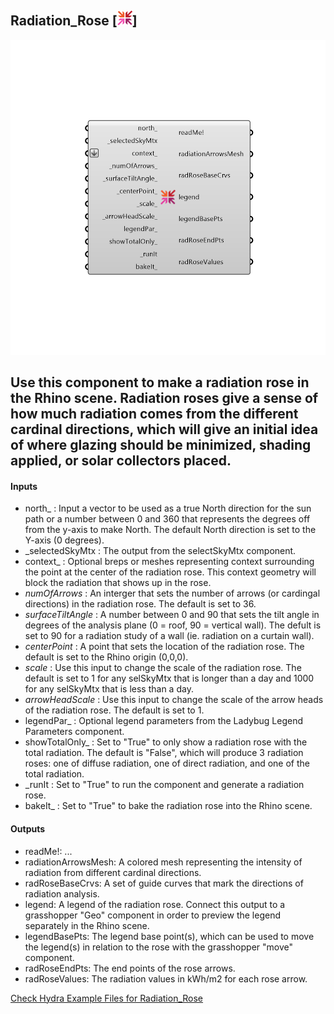 ## Radiation_Rose [![IMAGE](images/icons/Radiation_Rose.png)]

![IMAGE](images/components/Radiation_Rose.png)

Use this component to make a radiation rose in the Rhino scene.  Radiation roses give a sense of how much radiation comes from the different cardinal directions, which will give an initial idea of where glazing should be minimized, shading applied, or solar collectors placed.
 -
 

#### Inputs
* north_ <Optional>: Input a vector to be used as a true North direction for the sun path or a number between 0 and 360 that represents the degrees off from the y-axis to make North.  The default North direction is set to the Y-axis (0 degrees).
* _selectedSkyMtx <Required>: The output from the selectSkyMtx component.
* context_ <Optional>: Optional breps or meshes representing context surrounding the point at the center of the radiation rose.  This context geometry will block the radiation that shows up in the rose.
* _numOfArrows_ <Default>: An interger that sets the number of arrows (or cardingal directions) in the radiation rose. The default is set to 36.
* _surfaceTiltAngle_ <Default>: A number between 0 and 90 that sets the tilt angle in degrees of the analysis plane (0 = roof, 90 = vertical wall). The defult is set to 90 for a radiation study of a wall (ie. radiation on a curtain wall).
* _centerPoint_ <Default>: A point that sets the location of the radiation rose.  The default is set to the Rhino origin (0,0,0).
* _scale_ <Default>: Use this input to change the scale of the radiation rose.  The default is set to 1 for any selSkyMtx that is longer than a day and 1000 for any selSkyMtx that is less than a day.
* _arrowHeadScale_ <Default>: Use this input to change the scale of the arrow heads of the radiation rose.  The default is set to 1.
* legendPar_ <Optional>: Optional legend parameters from the Ladybug Legend Parameters component.
* showTotalOnly_ <Optional>: Set to "True" to only show a radiation rose with the total radiation.  The default is "False", which will produce 3 radiation roses: one of diffuse radiation, one of direct radiation, and one of the total radiation.
* _runIt <Required>: Set to "True" to run the component and generate a radiation rose.
* bakeIt_ <Optional>: Set to "True" to bake the radiation rose into the Rhino scene.

#### Outputs
* readMe!: ...
* radiationArrowsMesh: A colored mesh representing the intensity of radiation from different cardinal directions.
* radRoseBaseCrvs: A set of guide curves that mark the directions of radiation analysis.
* legend: A legend of the radiation rose. Connect this output to a grasshopper "Geo" component in order to preview the legend separately in the Rhino scene.  
* legendBasePts: The legend base point(s), which can be used to move the legend(s) in relation to the rose with the grasshopper "move" component.
* radRoseEndPts: The end points of the rose arrows.
* radRoseValues: The radiation values in kWh/m2 for each rose arrow.


[Check Hydra Example Files for Radiation_Rose](https://hydrashare.github.io/hydra/index.html?keywords=Radiation_Rose)